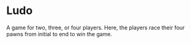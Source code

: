 # Ludo
A game for two, three, or four players. Here, the players race their four pawns from initial to end to win the game.
